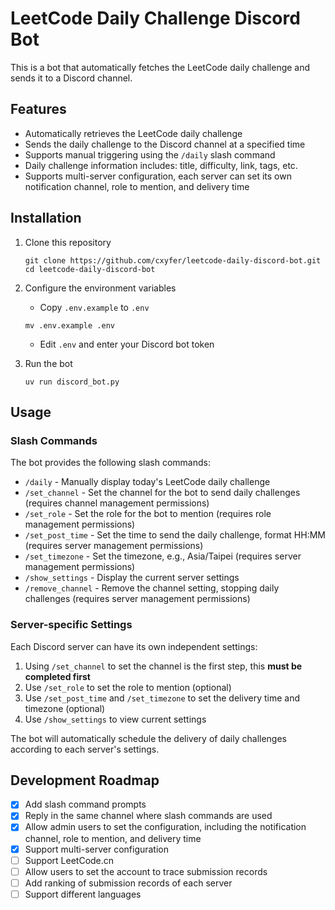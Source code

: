 # LeetCode Daily Challenge Discord Bot

This is a bot that automatically fetches the LeetCode daily challenge and sends it to a Discord channel.

## Features

- Automatically retrieves the LeetCode daily challenge
- Sends the daily challenge to the Discord channel at a specified time
- Supports manual triggering using the `/daily` slash command
- Daily challenge information includes: title, difficulty, link, tags, etc.
- Supports multi-server configuration, each server can set its own notification channel, role to mention, and delivery time

## Installation

1. Clone this repository
   ```
   git clone https://github.com/cxyfer/leetcode-daily-discord-bot.git
   cd leetcode-daily-discord-bot
   ```

2. Configure the environment variables
   - Copy `.env.example` to `.env`
   ```
   mv .env.example .env
   ```
   - Edit `.env` and enter your Discord bot token

3. Run the bot
   ```
   uv run discord_bot.py
   ```

## Usage

### Slash Commands

The bot provides the following slash commands:

- `/daily` - Manually display today's LeetCode daily challenge
- `/set_channel` - Set the channel for the bot to send daily challenges (requires channel management permissions)
- `/set_role` - Set the role for the bot to mention (requires role management permissions)
- `/set_post_time` - Set the time to send the daily challenge, format HH:MM (requires server management permissions)
- `/set_timezone` - Set the timezone, e.g., Asia/Taipei (requires server management permissions)
- `/show_settings` - Display the current server settings
- `/remove_channel` - Remove the channel setting, stopping daily challenges (requires server management permissions)
### Server-specific Settings

Each Discord server can have its own independent settings:

1. Using `/set_channel` to set the channel is the first step, this **must be completed first**
2. Use `/set_role` to set the role to mention (optional)
3. Use `/set_post_time` and `/set_timezone` to set the delivery time and timezone (optional)
4. Use `/show_settings` to view current settings

The bot will automatically schedule the delivery of daily challenges according to each server's settings.

## Development Roadmap

- [x] Add slash command prompts
- [x] Reply in the same channel where slash commands are used
- [x] Allow admin users to set the configuration, including the notification channel, role to mention, and delivery time
- [x] Support multi-server configuration
- [ ] Support LeetCode.cn
- [ ] Allow users to set the account to trace submission records
- [ ] Add ranking of submission records of each server
- [ ] Support different languages
